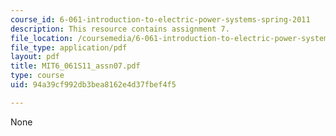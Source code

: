 ```yaml
---
course_id: 6-061-introduction-to-electric-power-systems-spring-2011
description: This resource contains assignment 7.
file_location: /coursemedia/6-061-introduction-to-electric-power-systems-spring-2011/94a39cf992db3bea8162e4d37fbef4f5_MIT6_061S11_assn07.pdf
file_type: application/pdf
layout: pdf
title: MIT6_061S11_assn07.pdf
type: course
uid: 94a39cf992db3bea8162e4d37fbef4f5

---
```

None